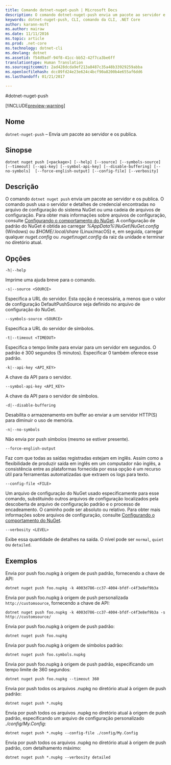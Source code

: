 ```yaml
---
title: Comando dotnet-nuget-push | Microsoft Docs
description: O comando dotnet-nuget-push envia um pacote ao servidor e os publica.
keywords: dotnet-nuget-push, CLI, comando da CLI, .NET Core
author: karann-msft
ms.author: mairaw
ms.date: 11/11/2016
ms.topic: article
ms.prod: .net-core
ms.technology: dotnet-cli
ms.devlang: dotnet
ms.assetid: f54d9adf-94f8-41cc-bb52-42f7ca3be6ff
translationtype: Human Translation
ms.sourcegitcommit: 2ad428dcda9ef213a8487c35a48b33929259abba
ms.openlocfilehash: dcc89fd24e23e624c4bcf90a8200b4e655af6dd6
ms.lasthandoff: 01/21/2017

---
```


#<a name="dotnet-nuget-push"></a>dotnet-nuget-push

[!INCLUDE[preview-warning](../../../includes/warning.md)]

## <a name="name"></a>Nome 
`dotnet-nuget-push` – Envia um pacote ao servidor e os publica. 

## <a name="synopsis"></a>Sinopse

`dotnet nuget push [<package>] [--help] [--source] [--symbols-source] 
    [--timeout] [--api-key] [--symbol-api-key] [--disable-buffering] [--no-symbols] 
    [--force-english-output] [--config-file] [--verbosity]`

## <a name="description"></a>Descrição

O comando `dotnet nuget push` envia um pacote ao servidor e os publica. O comando push usa o servidor e detalhes de credencial encontradas no arquivo de configuração do sistema NuGet ou uma cadeia de arquivos de configuração. Para obter mais informações sobre arquivos de configuração, consulte [Configurando o comportamento do NuGet](https://docs.microsoft.com/nuget/consume-packages/configuring-nuget-behavior). A configuração de padrão do NuGet é obtida ao carregar *%AppData%\NuGet\NuGet.config* (Windows) ou *$HOME/.local/share* (Linux/macOS) e, em seguida, carregar qualquer *nuget.config* ou *.nuget\nuget.config* da raiz da unidade e terminar no diretório atual.

## <a name="options"></a>Opções

`-h|--help`

Imprime uma ajuda breve para o comando.  

`-s|--source <SOURCE>`

Especifica a URL do servidor. Esta opção é necessária, a menos que o valor de configuração DefaultPushSource seja definido no arquivo de configuração do NuGet.

`--symbols-source <SOURCE>`

Especifica a URL do servidor de símbolos.

`-t|--timeout <TIMEOUT>`

Especifica o tempo limite para enviar para um servidor em segundos. O padrão é 300 segundos (5 minutos). Especificar 0 também oferece esse padrão.

`-k|--api-key <API_KEY>`

A chave da API para o servidor.

`--symbol-api-key <API_KEY>`

A chave da API para o servidor de símbolos.

`-d|--disable-buffering`

Desabilita o armazenamento em buffer ao enviar a um servidor HTTP(S) para diminuir o uso de memória.

`-n|--no-symbols`

Não envia por push símbolos (mesmo se estiver presente).

`--force-english-output`

Faz com que todas as saídas registradas estejam em inglês. Assim como a flexibilidade de produzir saída em inglês em um computador não inglês, a consistência entre as plataformas fornecida por essa opção é um recurso útil para ferramentas automatizadas que extraem os logs para texto.

`--config-file <FILE>`

Um arquivo de configuração do NuGet usado especificamente para esse comando, substituindo outros arquivos de configuração localizados pela descoberta de arquivo de configuração padrão e o processo de encadeamento. O caminho pode ser absoluto ou relativo.
Para obter mais informações sobre arquivos de configuração, consulte [Configurando o comportamento do NuGet](https://docs.microsoft.com/nuget/consume-packages/configuring-nuget-behavior). 

`--verbosity <LEVEL>`

Exibe essa quantidade de detalhes na saída. O nível pode ser `normal`, `quiet` ou `detailed`.

## <a name="examples"></a>Exemplos

Envia por push foo.nupkg à origem de push padrão, fornecendo a chave de API:

`dotnet nuget push foo.nupkg -k 4003d786-cc37-4004-bfdf-c4f3e8ef9b3a`

Envia por push foo.nupkg à origem de push personalizada `http://customsource`, fornecendo a chave de API:

`dotnet nuget push foo.nupkg -k 4003d786-cc37-4004-bfdf-c4f3e8ef9b3a -s http://customsource/` 

Envia por push foo.nupkg à origem de push padrão:

`dotnet nuget push foo.nupkg` 

Envia por push foo.nupkg à origem de símbolos padrão:

`dotnet nuget push foo.symbols.nupkg`

Envia por push foo.nupkg à origem de push padrão, especificando um tempo limite de 360 segundos:

`dotnet nuget push foo.nupkg --timeout 360`

Envia por push todos os arquivos .nupkg no diretório atual à origem de push padrão:

`dotnet nuget push *.nupkg`

Envia por push todos os arquivos .nupkg no diretório atual à origem de push padrão, especificando um arquivo de configuração personalizado *./config/My.Config*:

`dotnet nuget push *.nupkg --config-file ./config/My.Config`

Envia por push todos os arquivos .nupkg no diretório atual à origem de push padrão, com detalhamento máximo:

`dotnet nuget push *.nupkg --verbosity detailed`

